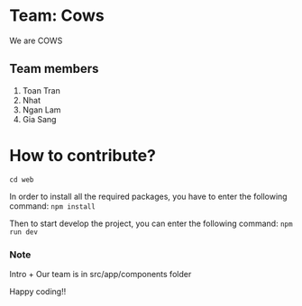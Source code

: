 # Team: Cows

We are COWS

## Team members

1. Toan Tran
2. Nhat
3. Ngan Lam
4. Gia Sang

# How to contribute?

`cd web`

In order to install all the required packages, you have to enter the following command:
`npm install`

Then to start develop the project, you can enter the following command:
`npm run dev`

### Note

Intro + Our team is in src/app/components folder

Happy coding!!

